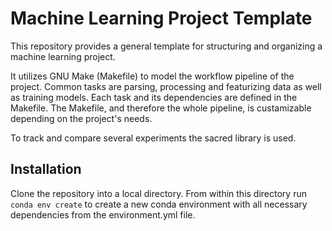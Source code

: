 # Machine Learning Project Template

This repository provides a general template for structuring and organizing a machine learning project.

It utilizes GNU Make (Makefile) to model the workflow pipeline of the project. Common tasks are parsing, processing and featurizing data as well as training models.
Each task and its dependencies are defined in the Makefile. The Makefile, and therefore the whole pipeline, is custamizable depending on the project's needs.

To track and compare several experiments the sacred library is used.

## Installation

Clone the repository into a local directory. From within this directory run `conda env create` to create a new conda environment with all necessary dependencies from the environment.yml file.